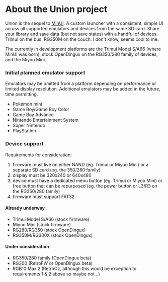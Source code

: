 # About the Union project

Union is the sequel to [MinUI](https://github.com/shauninman/MinUI). A custom launcher with a consistent, simple UI across all supported emulators and devices from the same SD card. Share your library and save data (but not save states) with a handful of devices. Trimui on the bus. RG350M on the couch. I don't know, seems cool to me.

The currently in development platforms are the Trimui Model S/A66 (where MinUI was born), stock OpenDingux on the RG350/280 family of devices, and the Miyoo Mini.

### Initial planned emulator support

Emulators may be omitted from a platform depending on performance or limited display resolution. Additional emulators may be added in the future, time permitting.

- Pokémon mini
- Game Boy/Game Boy Color
- Game Boy Advance
- Nintendo Entertainment System
- Super Nintendo
- PlayStation

### Device support

Requirements for consideration:

1. firmware must live on either NAND (eg. Trimui or Miyoo Mini) or a separate SD card (eg. the 350/280 family)
2. display must be 320x240 or 640x480
3. device must have a dedicated menu button (eg. Trimui or Miyoo Mini) or free button that can be repurposed (eg. the power button or L3/R3 on the RG350/280 family)
4. firmware must support FAT32

#### Already underway

- Trimui Model S/A66 (stock firmware)
- Miyoo Mini (stock firmware)
- RG280/RG350 (stock OpenDingux)
- RG350M/RG300X (stock OpenDingux)

#### Under consideration

- RG350/280 family (OpenDingux beta)
- RG300 (RetroFW or OpenDingux beta)
- RGB10 Max 2 (RetroOz, although this would be exception to requirements 1 & 2 above so maybe not...)